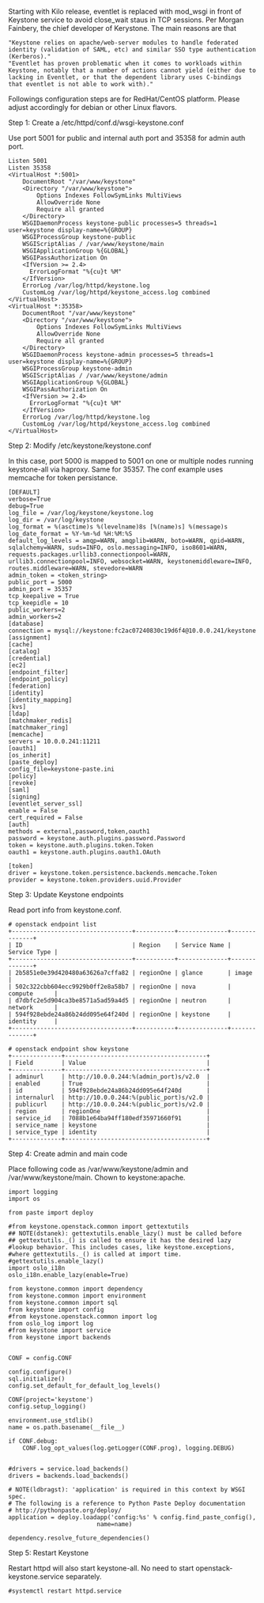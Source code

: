 Starting with Kilo release, eventlet is replaced with mod_wsgi in front of Keystone service to avoid close_wait staus in TCP sessions.  Per Morgan Fainbery, the chief developer of Kerystone. The main reasons are that

    "Keystone relies on apache/web-server modules to handle federated identity (validation of SAML, etc) and similar SSO type authentication (Kerberos)."
    "Eventlet has proven problematic when it comes to workloads within Keystone, notably that a number of actions cannot yield (either due to lacking in Eventlet, or that the dependent library uses C-bindings that eventlet is not able to work with)."


Followings configuration steps are for RedHat/CentOS platform. Please adjust accordingly for debian or other Linux flavors.
 
Step 1: Create a /etc/httpd/conf.d/wsgi-keystone.conf

Use port 5001 for public and internal auth port and 35358 for admin auth port.

    Listen 5001
    Listen 35358
    <VirtualHost *:5001>
        DocumentRoot "/var/www/keystone"
        <Directory "/var/www/keystone">
            Options Indexes FollowSymLinks MultiViews
            AllowOverride None
            Require all granted
        </Directory>
        WSGIDaemonProcess keystone-public processes=5 threads=1 user=keystone display-name=%{GROUP}
        WSGIProcessGroup keystone-public
        WSGIScriptAlias / /var/www/keystone/main
        WSGIApplicationGroup %{GLOBAL}
        WSGIPassAuthorization On
        <IfVersion >= 2.4>
          ErrorLogFormat "%{cu}t %M"
        </IfVersion>
        ErrorLog /var/log/httpd/keystone.log
        CustomLog /var/log/httpd/keystone_access.log combined
    </VirtualHost>
    <VirtualHost *:35358>
        DocumentRoot "/var/www/keystone"
        <Directory "/var/www/keystone">
            Options Indexes FollowSymLinks MultiViews
            AllowOverride None
            Require all granted
        </Directory>
        WSGIDaemonProcess keystone-admin processes=5 threads=1 user=keystone display-name=%{GROUP}
        WSGIProcessGroup keystone-admin
        WSGIScriptAlias / /var/www/keystone/admin
        WSGIApplicationGroup %{GLOBAL}
        WSGIPassAuthorization On
        <IfVersion >= 2.4>
          ErrorLogFormat "%{cu}t %M"
        </IfVersion>
        ErrorLog /var/log/httpd/keystone.log
        CustomLog /var/log/httpd/keystone_access.log combined
    </VirtualHost>

 
Step 2: Modify /etc/keystone/keystone.conf

In this case, port 5000 is mapped to 5001 on one or multiple nodes running keystone-all via haproxy. Same for 35357. The conf example uses memcache for token persistance.

    [DEFAULT]
    verbose=True
    debug=True
    log_file = /var/log/keystone/keystone.log
    log_dir = /var/log/keystone
    log_format = %(asctime)s %(levelname)8s [%(name)s] %(message)s
    log_date_format = %Y-%m-%d %H:%M:%S
    default_log_levels = amqp=WARN, amqplib=WARN, boto=WARN, qpid=WARN, sqlalchemy=WARN, suds=INFO, oslo.messaging=INFO, iso8601=WARN, requests.packages.urllib3.connectionpool=WARN, urllib3.connectionpool=INFO, websocket=WARN, keystonemiddleware=INFO, routes.middleware=WARN, stevedore=WARN
    admin_token = <token_string>
    public_port = 5000
    admin_port = 35357
    tcp_keepalive = True
    tcp_keepidle = 10
    public_workers=2
    admin_workers=2
    [database]
    connection = mysql://keystone:fc2ac07240830c19d6f4@10.0.0.241/keystone
    [assignment]
    [cache]
    [catalog]
    [credential]
    [ec2]
    [endpoint_filter]
    [endpoint_policy]
    [federation]
    [identity]
    [identity_mapping]
    [kvs]
    [ldap]
    [matchmaker_redis]
    [matchmaker_ring]
    [memcache]
    servers = 10.0.0.241:11211
    [oauth1]
    [os_inherit]
    [paste_deploy]
    config_file=keystone-paste.ini
    [policy]
    [revoke]
    [saml]
    [signing]
    [eventlet_server_ssl]
    enable = False
    cert_required = False
    [auth]
    methods = external,password,token,oauth1
    password = keystone.auth.plugins.password.Password
    token = keystone.auth.plugins.token.Token
    oauth1 = keystone.auth.plugins.oauth1.OAuth

    [token]
    driver = keystone.token.persistence.backends.memcache.Token
    provider = keystone.token.providers.uuid.Provider



Step 3: Update Keystone endpoints

Read port info from keystone.conf.

    # openstack endpoint list
    +----------------------------------+-----------+--------------+--------------+
    | ID                               | Region    | Service Name | Service Type |
    +----------------------------------+-----------+--------------+--------------+
    | 2b5851e0e39d420480a63626a7cffa82 | regionOne | glance       | image        |
    | 502c322cbb604ecc9929b0ff2e8a58b7 | regionOne | nova         | compute      |
    | d7dbfc2e5d904ca3be8571a5ad59a4d5 | regionOne | neutron      | network      |
    | 594f928ebde24a86b24dd095e64f240d | regionOne | keystone     | identity     |
    +----------------------------------+-----------+--------------+--------------+

    # openstack endpoint show keystone
    +--------------+----------------------------------------+
    | Field        | Value                                  |
    +--------------+----------------------------------------+
    | adminurl     | http://10.0.0.244:%(admin_port)s/v2.0  |
    | enabled      | True                                   |
    | id           | 594f928ebde24a86b24dd095e64f240d       |
    | internalurl  | http://10.0.0.244:%(public_port)s/v2.0 |
    | publicurl    | http://10.0.0.244:%(public_port)s/v2.0 |
    | region       | regionOne                              |
    | service_id   | 7088b1e64ba94ff180edf35971660f91       |
    | service_name | keystone                               |
    | service_type | identity                               |
    +--------------+----------------------------------------+





Step 4: Create admin and main code

Place following code as /var/www/keystone/admin and /var/www/keystone/main. Chown to keystone:apache.


    import logging
    import os

    from paste import deploy

    #from keystone.openstack.common import gettextutils
    ## NOTE(dstanek): gettextutils.enable_lazy() must be called before
    ## gettextutils._() is called to ensure it has the desired lazy #lookup behavior. This includes cases, like keystone.exceptions, #where gettextutils._() is called at import time.
    #gettextutils.enable_lazy()
    import oslo_i18n
    oslo_i18n.enable_lazy(enable=True)

    from keystone.common import dependency
    from keystone.common import environment
    from keystone.common import sql
    from keystone import config
    #from keystone.openstack.common import log
    from oslo_log import log
    #from keystone import service
    from keystone import backends


    CONF = config.CONF

    config.configure()
    sql.initialize()
    config.set_default_for_default_log_levels()

    CONF(project='keystone')
    config.setup_logging()

    environment.use_stdlib()
    name = os.path.basename(__file__)

    if CONF.debug:
        CONF.log_opt_values(log.getLogger(CONF.prog), logging.DEBUG)


    #drivers = service.load_backends()
    drivers = backends.load_backends()

    # NOTE(ldbragst): 'application' is required in this context by WSGI spec.
    # The following is a reference to Python Paste Deploy documentation
    # http://pythonpaste.org/deploy/
    application = deploy.loadapp('config:%s' % config.find_paste_config(),
                             name=name)

    dependency.resolve_future_dependencies()




Step 5: Restart Keystone


Restart httpd will also start keystone-all. No need to start openstack-keystone.service separately.            
   
    #systemctl restart httpd.service




